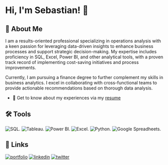 
# Hi, I'm Sebastian! 👋
## 🚀 About Me
I am a results-oriented professional specializing in operations analysis with a keen passion for leveraging data-driven insights to enhance business processes and support strategic decision-making. My expertise includes proficiency in SQL, Excel, Power BI, and other analytical tools, with a proven track record of implementing cost-saving initiatives and process improvements.

Currently, I am pursuing a finance degree to further complement my skills in business analytics. I excel in collaborating with cross-functional teams to provide actionable recommendations based on thorough data analysis.

- 📄 Get to know about my experiences via my [resume](https://docs.google.com/document/d/1lf4EkviOahKvSlVgqgvszBEnsb3uDeKHwDJvpN8Akv8/edit)



## 🛠 Tools
![SQL.](https://img.shields.io/badge/MySQL-005C84?style=for-the-badge&logo=mysql&logoColor=white) ![Tableau.](https://img.shields.io/badge/Tableau-E97627?style=for-the-badge&logo=Tableau&logoColor=white) ![Power BI.](https://img.shields.io/badge/PowerBI-F2C811?style=for-the-badge&logo=Power%20BI&logoColor=white) ![Excel.](https://img.shields.io/badge/Microsoft_Excel-217346?style=for-the-badge&logo=microsoft-excel&logoColor=white) ![Python.](https://img.shields.io/badge/Python-FFD43B?style=for-the-badge&logo=python&logoColor=blue) ![Google Spreadheets.](https://img.shields.io/badge/Google%20Sheets-34A853?style=for-the-badge&logo=google-sheets&logoColor=white)


## 🔗 Links
[![portfolio](https://img.shields.io/badge/my_portfolio-000?style=for-the-badge&logo=ko-fi&logoColor=white)](https://github.com/SebastianRolin/Portfolio)
[![linkedin](https://img.shields.io/badge/linkedin-0A66C2?style=for-the-badge&logo=linkedin&logoColor=white)](https://www.linkedin.com/in/sebastianrolin/)
[![twitter](https://img.shields.io/badge/twitter-1DA1F2?style=for-the-badge&logo=twitter&logoColor=white)](https://x.com/SebastianRolin_)

